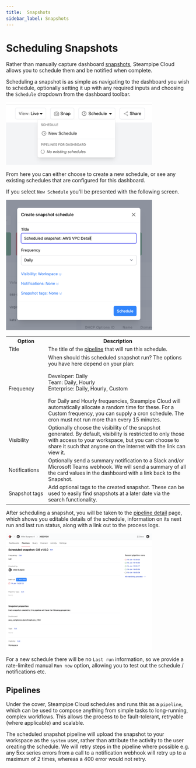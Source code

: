 ```yaml
---
title:  Snapshots
sidebar_label: Snapshots
---
```


# Scheduling Snapshots

Rather than manually capture dashboard [snapshots](/cloud/dashboards#saving--sharing-snapshots), Steampipe Cloud allows you to schedule 
them and be notified when complete.

Scheduling a snapshot is as simple as navigating to the dashboard you wish to schedule, optionally setting it up with any 
required inputs and choosing the `Schedule` dropdown from the dashboard toolbar.

<img src="/images/docs/cloud/dash-snapshot-schedule-dropdown.png" width="400pt"/>
<br />

From here you can either choose to create a new schedule, or see any existing schedules that are configured for this dashboard.

If you select `New Schedule` you'll be presented with the following screen.

<img src="/images/docs/cloud/dash-snapshot-schedule-new.png" width="400pt"/>
<br />

<table>
  <tr> 
    <th>Option</th> 
    <th>Description</th> 
  </tr>
  <tr> 
    <td nowrap="true">Title</td> 
    <td>The title of the <a href="#pipelines">pipeline</a> that will run this schedule.</td>
  </tr>

  <tr> 
    <td nowrap="true">Frequency</td> 
    <td>When should this scheduled snapshot run? The options you have here depend on your plan:
      <br/>
      <br/>
      Developer: <inlineCode>Daily</inlineCode><br/>
      Team: <inlineCode>Daily</inlineCode>, <inlineCode>Hourly</inlineCode><br/>
      Enterprise: <inlineCode>Daily</inlineCode>, <inlineCode>Hourly</inlineCode>, <inlineCode>Custom</inlineCode><br/><br/>
      For <inlineCode>Daily</inlineCode> and <inlineCode>Hourly</inlineCode> frequencies, Steampipe Cloud will automatically 
      allocate a random time for these. For a <inlineCode>Custom</inlineCode> frequency, you can supply a cron schedule. 
     The cron must not run more than every 15 minutes.
    </td>
  </tr>

  <tr> 
    <td nowrap="true">Visibility</td> 
    <td>Optionally choose the visibility of the snapshot generated. By default, visibility is restricted to only those with access 
    to your workspace, but you can choose to share it such that anyone on the internet with the link can view it.</td> 
  </tr>

  <tr> 
    <td nowrap="true">Notifications</td> 
    <td>Optionally send a summary notification to a Slack and/or Microsoft Teams webhook. We will send a summary of all 
    the card values in the dashboard with a link back to the Snapshot. 
    </td> 
  </tr>

  <tr> 
    <td nowrap="true">Snapshot tags</td> 
    <td>Add optional tags to the created snapshot. These can be used to easily find snapshots at a later date via the search functionality.</td> 
  </tr>
</table>

After scheduling a snapshot, you will be taken to the [pipeline detail](#pipelines) page, which shows you editable details 
of  the schedule, information on its next run and last run status, along with a link out to the process logs.

<img src="/images/docs/cloud/dash-snapshot-schedule-detail.png" width="400pt"/>
<br />

For a new schedule there will be no `Last run` information, so we provide a rate-limited manual `Run now` option, allowing 
you to test out the schedule / notifications etc. 

## Pipelines

Under the cover, Steampipe Cloud schedules and runs this as a `pipeline`, which can be used to compose anything from simple 
tasks to long-running, complex workflows. This allows the process to be fault-tolerant, retryable (where applicable) and scalable.

The scheduled snapshot pipeline will upload the snapshot to your workspace as the `system` user, rather than attribute the 
activity to the user creating the schedule. We will retry steps in the pipeline where possible e.g. any 5xx series errors 
from a call to a notification webhook will retry up to a maximum of 2 times, whereas a 400 error would not retry.